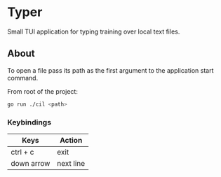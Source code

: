 # Typer

Small TUI application for typing training over local text files.

## About

To open a file pass its path as the first argument to the application start command.

From root of the project:

```sh
go run ./cil <path>
```

### Keybindings

| Keys | Action |
| ---- | ------ |
| ctrl + c | exit |
| down arrow | next line |
